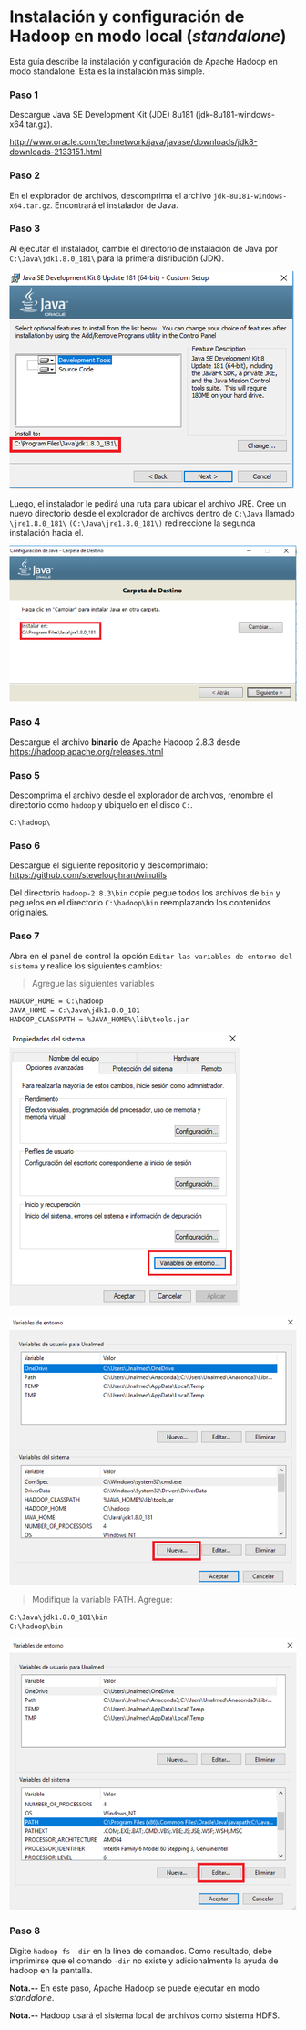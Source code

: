 # Instalación y configuración de Hadoop en modo local (*standalone*)


Esta guía describe la instalación y configuración  de Apache Hadoop en modo standalone. 
Esta es la instalación más simple.


### Paso 1

Descargue Java SE Development Kit (JDE) 8u181 (jdk-8u181-windows-x64.tar.gz). 

http://www.oracle.com/technetwork/java/javase/downloads/jdk8-downloads-2133151.html


### Paso 2

En el explorador de archivos, descomprima el archivo `jdk-8u181-windows-x64.tar.gz`. Encontrará el instalador de Java.


### Paso 3

Al ejecutar el instalador, cambie el directorio de instalación de Java por `C:\Java\jdk1.8.0_181\` para la primera disribución (JDK).

![alt](images/wdw-java-dir.PNG)

Luego, el instalador le pedirá una ruta para ubicar el archivo JRE. Cree un nuevo directorio desde el explorador de archivos dentro de `C:\Java` llamado `\jre1.8.0_181\` `(C:\Java\jre1.8.0_181\)` redireccione la segunda instalación hacia el.

![alt](images/wdw-java-dir2.PNG)


### Paso 4 

Descargue el archivo **binario** de Apache Hadoop 2.8.3 desde https://hadoop.apache.org/releases.html


### Paso 5

Descomprima el archivo desde el explorador de archivos, renombre el directorio como `hadoop` y ubiquelo en el disco `C:`.

    C:\hadoop\
    

### Paso 6

Descargue el siguiente repositorio y descomprimalo: https://github.com/steveloughran/winutils

Del directorio `hadoop-2.8.3\bin` copie pegue todos los archivos de  `bin` y peguelos en el directorio `C:\hadoop\bin` reemplazando los contenidos originales.

### Paso 7

Abra en el panel de control la opción  `Editar las variables de entorno del sistema` y realice los siguientes cambios:

> Agregue las siguientes variables

    HADOOP_HOME = C:\hadoop
    JAVA_HOME = C:\Java\jdk1.8.0_181
    HADOOP_CLASSPATH = %JAVA_HOME%\lib\tools.jar
    
![alt](images/var-1.png)

![alt](images/var-2.PNG)
    
> Modifique la variable PATH. Agregue:

    C:\Java\jdk1.8.0_181\bin
    C:\hadoop\bin

![alt](images/var-3.PNG)


### Paso 8

Digite `hadoop fs -dir` en la línea de comandos. 
Como resultado, debe imprimirse que el comando `-dir` no existe y adicionalmente la ayuda de hadoop en la pantalla.


**Nota.--** En este paso, Apache Hadoop se puede ejecutar en modo *standalone*.

**Nota.--** Hadoop usará el sistema local de archivos como sistema HDFS.
